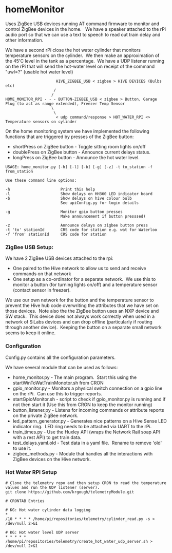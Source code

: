 # homeMonitor

Uses ZigBee USB devices running AT command firmware to monitor and control ZigBee devices in the home.   We have a speaker attached to the rPi audio port so that we can use a text to speech to read out train delay and other information.

We have a second rPi close the hot water cylinder that monitors temperature sensors on the cylinder.  We then make an approximation of the 45'C level in the tank as a percentage.  We have a UDP listener running on the rPi that will send the hot-water level on receipt of the command "uwl=?" (usable hot water level)

```
                      HIVE_ZIGBEE_USB < zigbee > HIVE DEVICES (Bulbs etc)
                     /
                    /
HOME_MONITOR_RPI - - - BUTTON-ZIGBEE_USB < zigbee > Button, Garage Plug (to act as range extended), Freezer Temp Sensor
                    \
                     \
                      < udp command/response > HOT_WATER_RPI <> Temperature sensors on cylinder
```

On the home monitoring system we have implemented the following functions that are triggered by presses of the ZigBee button:

*   shortPress on ZigBee button - Toggle sitting room lights on/off
*   doublePress on ZigBee button - Announce current delays status.
*   longPress on ZigBee button - Announce the hot water level.

```
USAGE: home_monitor.py [-h] [-l] [-b] [-g] [-z] -t to_station -f from_station

Use these command line options:

-h                      Print this help
-l                      Show delays on HH360 LED indicator board
-b                      Show delays on hive colour bulb
                        See apiConfig.py for login details

-g                      Monitor gpio button presses
                        Make announcement if button presssed)

-z                      Announce delays on zigbee button press
-t 'to' stationId       CRS code for station e.g. wat for Waterloo
-f 'from' stationId     CRS code for station
```

### ZigBee USB Setup:

We have 2 ZigBee USB devices attached to the rpi:

*   One paired to the Hive network to allow us to send and receive commands on that network
*   One setup as a co-ordinator for a separate network.  We use this to monitor a button (for turning lights on/off) and a temperature sensor (contact sensor in freezer).

We use our own network for the button and the temperature sensor to prevent the Hive hub code overwriting the attributes that we have set on those devices.  Note also the the ZigBee button uses an NXP device and SW stack.  This device does not always work correctly when used in a network of SiLabs devices and can drop offline (particularly if routing through another device).  Keeping the button on a separate small network seems to keep it online.

### Configuration

Config.py contains all the configuration parameters.

We have several module that can be used as follows:

*   home\_monitor.py - The main program.  Start this using the startWinToWatTrainMonotor.sh from CRON
*   gpio\_monitor.py - Monitors a physical switch connection on a gpio line on the rPi.  Can use this to trigger reports.
*   startGpioMonitor.sh - script to check if gpio\_monitor.py is running and if not then start it (Use this from CRON to keep the monitor running)
*   button\_listener.py - Listens for incoming commands or attribute reports on the private ZigBee network.
*   led\_pattern\_generator.py - Generates nice patterns on a Hive Sense LED indicator ring.  LED ring needs to be attached via UART to the rPi.
*   train\_times.py - Use the Huxley API (wraps the Network Rail soap API with a rest API) to get train data.
*   test\_delays.yaml.old - Test data in a yaml file.  Rename to remove 'old' to use it.
*   zigbee\_methods.py - Module that handles all the interactions with ZigBee devices on the Hive network.

### Hot Water RPI Setup

```
# Clone the telemetry repo and then setup CRON to read the temperature values and run the UDP listener (server).
git clone https://github.com/krgough/telemetryModule.git

# CRONTAB Entries

# KG: Hot water cylinder data logging
*
/10 * * * * /home/pi/repositories/telemetry/cylinder_read.py -s > /dev/null 2>&1

# KG: Hot water level UDP server
* * * * * /home/pi/repositories/telemetry/create_hot_water_udp_server.sh > /dev/null 2>&1
```
